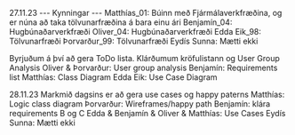 27.11.23
--- Kynningar ---
Matthías_01: Búinn með Fjármálaverkfræðina, og er núna að taka tölvunarfræðina á bara einu ári
Benjamín_04: Hugbúnaðarverkfræði
Oliver_04: Hugbúnaðarverkfræði
Edda Eik_98: Tölvunarfræði
Þorvarður_99: Tölvunarfræði
Eydís Sunna: Mætti ekki

Byrjuðum á því að gera ToDo lista. Klárðumum kröfulistann og User Group Analysis 
Oliver & Þorvarður: User group analysis 
Benjamín: Requirements list
Matthías: Class Diagram
Edda Eik: Use Case Diagram

28.11.23
Markmið dagsins er að gera use cases og happy paterns
Matthías: Logic class diagram
Þorvarður: Wireframes/happy path 
Benjamín: klára requirements B og C
Edda & Benjamín & Oliver & Matthías: Use Cases
Eydís Sunna: Mætti ekki

